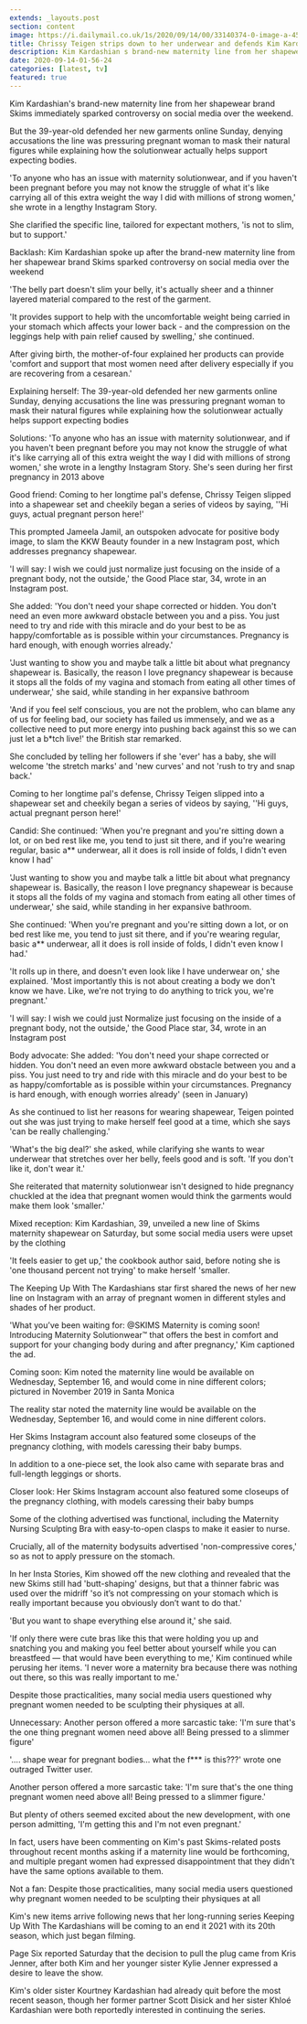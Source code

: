 ```yaml
---
extends: _layouts.post
section: content
image: https://i.dailymail.co.uk/1s/2020/09/14/00/33140374-0-image-a-45_1600040390699.jpg 
title: Chrissy Teigen strips down to her underwear and defends Kim Kardashians maternity solutionwear 
description: Kim Kardashian s brand-new maternity line from her shapewear brand Skims immediately sparked controversy on social media over the weekend. 
date: 2020-09-14-01-56-24 
categories: [latest, tv] 
featured: true 
--- 
```

Kim Kardashian's brand-new maternity line from her shapewear brand Skims immediately sparked controversy on social media over the weekend. 

But the 39-year-old defended her new garments online Sunday, denying accusations the line was pressuring pregnant woman to mask their natural figures while explaining how the solutionwear actually helps support expecting bodies.

'To anyone who has an issue with maternity solutionwear, and if you haven't been pregnant before you may not know the struggle of what it's like carrying all of this extra weight the way I did with millions of strong women,' she wrote in a lengthy Instagram Story.

She clarified the specific line, tailored for expectant mothers, 'is not to slim, but to support.' 

Backlash: Kim Kardashian spoke up after the brand-new maternity line from her shapewear brand Skims sparked controversy on social media over the weekend

'The belly part doesn't slim your belly, it's actually sheer and a thinner layered material compared to the rest of the garment.

'It provides support to help with the uncomfortable weight being carried in your stomach which affects your lower back - and the compression on the leggings help with pain relief caused by swelling,' she continued. 

After giving birth, the mother-of-four explained her products can provide 'comfort and support that most women need after delivery especially if you are recovering from a cesarean.' 

Explaining herself: The 39-year-old defended her new garments online Sunday, denying accusations the line was pressuring pregnant woman to mask their natural figures while explaining how the solutionwear actually helps support expecting bodies

Solutions: 'To anyone who has an issue with maternity solutionwear, and if you haven't been pregnant before you may not know the struggle of what it's like carrying all of this extra weight the way I did with millions of strong women,' she wrote in a lengthy Instagram Story. She's seen during her first pregnancy in 2013 above 

Good friend: Coming to her longtime pal's defense, Chrissy Teigen slipped into a shapewear set and cheekily began a series of videos by saying, ''Hi guys, actual pregnant person here!'

This prompted Jameela Jamil, an outspoken advocate for positive body image, to slam the KKW Beauty founder in a new Instagram post, which addresses pregnancy shapewear. 

'I will say: I wish we could just normalize just focusing on the inside of a pregnant body, not the outside,' the Good Place star, 34, wrote in an Instagram post. 

She added: 'You don't need your shape corrected or hidden. You don't need an even more awkward obstacle between you and a piss. You just need to try and ride with this miracle and do your best to be as happy/comfortable as is possible within your circumstances. Pregnancy is hard enough, with enough worries already.' 

'Just wanting to show you and maybe talk a little bit about what pregnancy shapewear is. Basically, the reason I love pregnancy shapewear is because it stops all the folds of my vagina and stomach from eating all other times of underwear,' she said, while standing in her expansive bathroom

'And if you feel self conscious, you are not the problem, who can blame any of us for feeling bad, our society has failed us immensely, and we as a collective need to put more energy into pushing back against this so we can just let a b*tch live!' the British star remarked. 

She concluded by telling her followers if she 'ever' has a baby, she will welcome 'the stretch marks' and 'new curves' and not 'rush to try and snap back.'   

Coming to her longtime pal's defense, Chrissy Teigen slipped into a shapewear set and cheekily began a series of videos by saying, ''Hi guys, actual pregnant person here!' 

Candid: She continued: 'When you're pregnant and you're sitting down a lot, or on bed rest like me, you tend to just sit there, and if you're wearing regular, basic a** underwear, all it does is roll inside of folds, I didn't even know I had'

'Just wanting to show you and maybe talk a little bit about what pregnancy shapewear is. Basically, the reason I love pregnancy shapewear is because it stops all the folds of my vagina and stomach from eating all other times of underwear,' she said, while standing in her expansive bathroom. 

She continued: 'When you're pregnant and you're sitting down a lot, or on bed rest like me, you tend to just sit there, and if you're wearing regular, basic a** underwear, all it does is roll inside of folds, I didn't even know I had.' 

'It rolls up in there, and doesn't even look like I have underwear on,' she explained. 'Most importantly this is not about creating a body we don't know we have. Like, we're not trying to do anything to trick you, we're pregnant.'  

'I will say: I wish we could just Normalize just focusing on the inside of a pregnant body, not the outside,' the Good Place star, 34, wrote in an Instagram post

Body advocate: She added: 'You don't need your shape corrected or hidden. You don't need an even more awkward obstacle between you and a piss. You just need to try and ride with this miracle and do your best to be as happy/comfortable as is possible within your circumstances. Pregnancy is hard enough, with enough worries already' (seen in January)

As she continued to list her reasons for wearing shapewear, Teigen pointed out she was just trying to make herself feel good at a time, which she says 'can be really challenging.' 

'What's the big deal?' she asked, while clarifying she wants to wear underwear that stretches over her belly, feels good and is soft. 'If you don't like it, don't wear it.' 

She reiterated that maternity solutionwear isn't designed to hide pregnancy chuckled at the idea that pregnant women would think the garments would make them look 'smaller.'

Mixed reception: Kim Kardashian, 39, unveiled a new line of Skims maternity shapewear on Saturday, but some social media users were upset by the clothing

'It feels easier to get up,' the cookbook author said, before noting she is 'one thousand percent not trying' to make herself 'smaller.   

The Keeping Up With The Kardashians star first shared the news of her new line on Instagram with an array of pregnant women in different styles and shades of her product.  

'What you’ve been waiting for: @SKIMS Maternity is coming soon! Introducing Maternity Solutionwear™ that offers the best in comfort and support for your changing body during and after pregnancy,' Kim captioned the ad. 

Coming soon: Kim noted the maternity line would be available on Wednesday, September 16, and would come in nine different colors; pictured in November 2019 in Santa Monica

The reality star noted the maternity line would be available on the Wednesday, September 16, and would come in nine different colors.

Her Skims Instagram account also featured some closeups of the pregnancy clothing, with models caressing their baby bumps. 

In addition to a one-piece set, the look also came with separate bras and full-length leggings or shorts.   

Closer look: Her Skims Instagram account also featured some closeups of the pregnancy clothing, with models caressing their baby bumps

Some of the clothing advertised was functional, including the Maternity Nursing Sculpting Bra with easy-to-open clasps to make it easier to nurse.

Crucially, all of the maternity bodysuits advertised 'non-compressive cores,' so as not to apply pressure on the stomach. 

In her Insta Stories, Kim showed off the new clothing and revealed that the new Skims still had 'butt-shaping' designs, but that a thinner fabric was used over the midriff 'so it’s not compressing on your stomach which is really important because you obviously don’t want to do that.'  

'But you want to shape everything else around it,' she said.

'If only there were cute bras like this that were holding you up and snatching you and making you feel better about yourself while you can breastfeed — that would have been everything to me,' Kim continued while perusing her items. 'I never wore a maternity bra because there was nothing out there, so this was really important to me.' 

Despite those practicalities, many social media users questioned why pregnant women needed to be sculpting their physiques at all. 

Unnecessary: Another person offered a more sarcastic take: 'I'm sure that's the one thing pregnant women need above all! Being pressed to a slimmer figure'





'.... shape wear for pregnant bodies... what the f*** is this???' wrote one outraged Twitter user.

Another person offered a more sarcastic take: 'I'm sure that's the one thing pregnant women need above all! Being pressed to a slimmer figure.' 

But plenty of others seemed excited about the new development, with one person admitting, 'I'm getting this and I'm not even pregnant.'

In fact, users have been commenting on Kim's past Skims-related posts throughout recent months asking if a maternity line would be forthcoming, and multiple pregant women had expressed disappointment that they didn't have the same options available to them.

Not a fan: Despite those practicalities, many social media users questioned why pregnant women needed to be sculpting their physiques at all

Kim's new items arrive following news that her long-running series Keeping Up With The Kardashians will be coming to an end it 2021 with its 20th season, which just began filming.

Page Six reported Saturday that the decision to pull the plug came from Kris Jenner, after both Kim and her younger sister Kylie Jenner expressed a desire to leave the show.

Kim's older sister Kourtney Kardashian had already quit before the most recent season, though her former partner Scott Disick and her sister Khloé Kardashian were both reportedly interested in continuing the series. 

